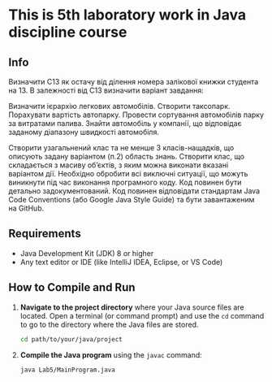 # This is 5th laboratory work in Java discipline course


## Info


Визначити C13 як остачу від ділення номера залікової книжки студента на 13.
В залежності від C13 визначити варіант завдання:


Визначити ієрархію легкових автомобілів. Створити таксопарк. Порахувати вартість автопарку. Провести сортування автомобілів парку за витратами палива. Знайти автомобіль у компанії, що відповідає заданому діапазону швидкості автомобіля.


Створити узагальнений клас та не менше 3 класів-нащадків, що описують задану варіантом (п.2) область знань.
Створити клас, що складається з масиву об’єктів, з яким можна виконати вказані варіантом дії.
Необхідно обробити всі виключні ситуації, що можуть виникнути під час виконання програмного коду.
Код повинен бути детально задокументований. Код повинен відповідати стандартам Java Code Conventions (або Google Java Style Guide) та бути завантаженим на GitHub.

## Requirements

- Java Development Kit (JDK) 8 or higher
- Any text editor or IDE (like IntelliJ IDEA, Eclipse, or VS Code)

## How to Compile and Run

1. **Navigate to the project directory** where your Java source files are located. Open a terminal (or command prompt) and use the `cd` command to go to the directory where the Java files are stored.

    ```bash
    cd path/to/your/java/project
    ```

2. **Compile the Java program** using the `javac` command:

    ```bash
    java Lab5/MainProgram.java
    ```
